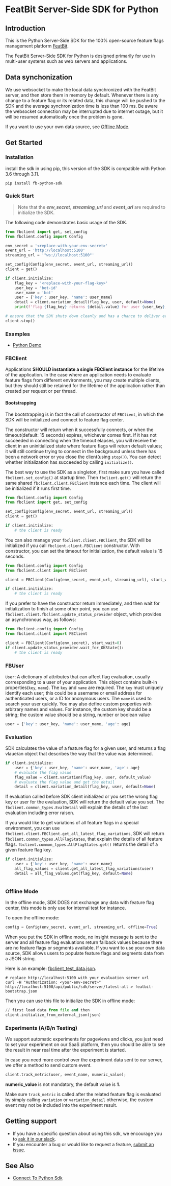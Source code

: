 # FeatBit Server-Side SDK for Python

## Introduction

This is the Python Server-Side SDK for the 100% open-source feature flags management platform [FeatBit](https://github.com/featbit/featbit).

The FeatBit Server-Side SDK for Python is designed primarily for use in multi-user systems such as web servers and applications.

## Data synchonization

We use websocket to make the local data synchronized with the FeatBit server, and then store them in memory by
default. Whenever there is any change to a feature flag or its related data, this change will be pushed to the SDK and
the average synchronization time is less than 100 ms. Be aware the websocket connection may be interrupted due to
internet outage, but it will be resumed automatically once the problem is gone.

If you want to use your own data source, see [Offline Mode](#offline-mode).

## Get Started

### Installation
install the sdk in using pip, this version of the SDK is compatible with Python 3.6 through 3.11.

```
pip install fb-python-sdk
```

### Quick Start

> Note that the _**env_secret**_, _**streaming_url**_ and _**event_url**_ are required to initialize the SDK.

The following code demonstrates basic usage of the SDK.

```python
from fbclient import get, set_config
from fbclient.config import Config

env_secret = '<replace-with-your-env-secret>'
event_url = 'http://localhost:5100'
streaming_url = '"ws://localhost:5100"'

set_config(Config(env_secret, event_url, streaming_url))
client = get()

if client.initialize:
    flag_key = '<replace-with-your-flag-key>'
    user_key = 'bot-id'
    user_name = 'bot'
    user = {'key': user_key, 'name': user_name}
    detail = client.variation_detail(flag_key, user, default=None)
    print(f'flag {flag_key} returns {detail.value} for user {user_key}, reason: {detail.reason}')

# ensure that the SDK shuts down cleanly and has a chance to deliver events to FeatBit before the program exits
client.stop()
```

### Examples

- [Python Demo](https://github.com/featbit/featbit-samples/blob/main/samples/dino-game/demo-python/demo_python.py)

### FBClient

Applications **SHOULD instantiate a single FBClient instance** for the lifetime of the application. In the case where an application
needs to evaluate feature flags from different environments, you may create multiple clients, but they should still be
retained for the lifetime of the application rather than created per request or per thread.

#### Bootstrapping

The bootstrapping is in fact the call of constructor of `FBClient`, in which the SDK will be initialized and connect to feature flag center.

The constructor will return when it successfully connects, or when the timeout(default: 15 seconds) expires, whichever comes first. If it has not succeeded in connecting when the timeout elapses, you will receive the client in an uninitialized state where feature flags will return default values; it will still continue trying to connect in the background unless there has been a network error or you close the client(using `stop()`). You can detect whether initialization has succeeded by calling `initialize()`.

The best way to use the SDK as a singleton, first make sure you have called `fbclient.set_config()` at startup time. Then `fbclient.get()` will return the same shared `fbclient.client.FBClient` instance each time. The client will be initialized if it runs first time.
```python
from fbclient.config import Config
from fbclient import get, set_config 

set_config(Config(env_secret, event_url, streaming_url))
client = get()

if client.initialize:
    # the client is ready
```
You can also manage your `fbclient.client.FBClient`, the SDK will be initialized if you call `fbclient.client.FBClient` constructor. With constructor, you can set the timeout for initialization, the default value is 15 seconds.
```python
from fbclient.config import Config
from fbclient.client import FBClient

client = FBClient(Config(env_secret, event_url, streaming_url), start_wait=15)

if client.initialize:
    # the client is ready
```
If you prefer to have the constructor return immediately, and then wait for initialization to finish at some other point, you can use `fbclient.client.fbclient.update_status_provider` object, which provides an asynchronous way, as follows:

``` python
from fbclient.config import Config
from fbclient.client import FBClient

client = FBClient(Config(env_secret), start_wait=0)
if client.update_status_provider.wait_for_OKState():
    # the client is ready
```

### FBUser

`User`: A dictionary of attributes that can affect flag evaluation, usually corresponding to a user of your application.
This object contains built-in properties(`key`, `name`). The `key` and `name` are required. The `key` must uniquely identify each user; this could be a username or email address for authenticated users, or a ID for anonymous users. The `name` is used to search your user quickly. You may also define custom properties with arbitrary names and values.
For instance, the custom key should be a string; the custom value should be a string, number or boolean value

```python
user = {'key': user_key, 'name': user_name, 'age': age}
```

### Evaluation

SDK calculates the value of a feature flag for a given user, and returns a flag vlaue/an object that describes the way that the value was determined.

```python
if client.initialize:
    user = {'key': user_key, 'name': user_name, 'age': age}
    # evaluate the flag value
    flag_value = client.variation(flag_key, user, default_value)
    # evaluate the flag value and get the detail
    detail = client.variation_detail(flag_key, user, default=None)

```
If evaluation called before SDK client initialized or you set the wrong flag key or user for the evaluation, SDK will return the default value you set. The `fbclient.common_types.EvalDetail` will explain the details of the last evaluation including error raison.

If you would like to get variations of all feature flags in a special environment, you can use `fbclient.client.FBClient.get_all_latest_flag_variations`, SDK will return `fbclient.common_types.AllFlagStates`, that explain the details of all feature flags. `fbclient.common_types.AllFlagStates.get()` returns the detail of a given feature flag key.

```python
if client.initialize:
    user = {'key': user_key, 'name': user_name}
    all_flag_values = client.get_all_latest_flag_variations(user)
    detail = all_flag_values.get(flag_key, default=None)
    
```

### Offline Mode

In the offline mode, SDK DOES not exchange any data with feature flag center, this mode is only use for internal test for instance.

To open the offline mode:
```python
config = Config(env_secret, event_url, streaming_url, offline=True)
```
When you put the SDK in offline mode, no insight message is sent to the server and all feature flag evaluations return
fallback values because there are no feature flags or segments available. If you want to use your own data source,
SDK allows users to populate feature flags and segments data from a JSON string.

Here is an example: [fbclient_test_data.json](tests/fbclient_test_data.json).

```shell
# replace http://localhost:5100 with your evaluation server url
curl -H "Authorization: <your-env-secret>" http://localhost:5100/api/public/sdk/server/latest-all > featbit-bootstrap.json
```

Then you can use this file to initialize the SDK in offline mode:

```python
// first load data from file and then
client.initialize_from_external_json(json)
```

### Experiments (A/B/n Testing)
We support automatic experiments for pageviews and clicks, you just need to set your experiment on our SaaS platform, then you should be able to see the result in near real time after the experiment is started.

In case you need more control over the experiment data sent to our server, we offer a method to send custom event.
```python
client.track_metric(user, event_name, numeric_value);
```
**numeric_value** is not mandatory, the default value is **1**.

Make sure `track_metric` is called after the related feature flag is evaluated by simply calling `variation` or `variation_detail`
otherwise, the custom event may not be included into the experiment result.

## Getting support

- If you have a specific question about using this sdk, we encourage you
  to [ask it in our slack](https://join.slack.com/t/featbit/shared_invite/zt-1ew5e2vbb-x6Apan1xZOaYMnFzqZkGNQ).
- If you encounter a bug or would like to request a
  feature, [submit an issue](https://github.com/featbit/featbit-python-sdk/issues/new).

## See Also
- [Connect To Python Sdk](https://docs.featbit.co/docs/getting-started/4.-connect-an-sdk/server-side-sdks/python-sdk)